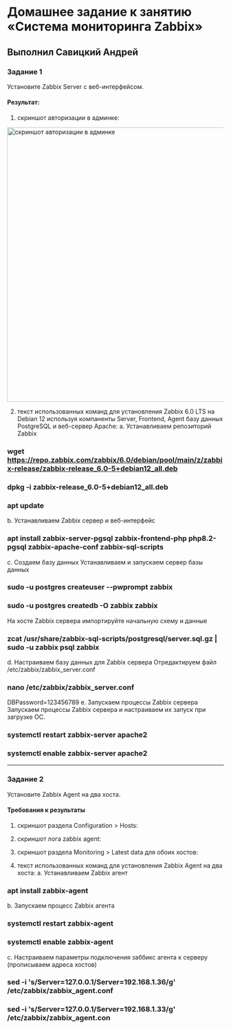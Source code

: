 # Домашнее задание к занятию «Система мониторинга Zabbix»

## Выполнил Савицкий Андрей

### Задание 1 

Установите Zabbix Server с веб-интерфейсом.

#### Результат:

1. скриншот авторизации в админке:
<img width="637" alt="скриншот авторизации в админке" src="https://github.com/FoxySOTKA/---/assets/141597247/f3c2073e-8c18-4833-bde2-cd80b3baa0ae">

2.  текст использованных команд для установления Zabbix 6.0 LTS на Debian 12 используя компаненты
Server, Frontend, Agent базу данных PostgreSQL и веб-сервер Apache:
a. Устанавливаем репозиторий Zabbix
### wget https://repo.zabbix.com/zabbix/6.0/debian/pool/main/z/zabbix-release/zabbix-release_6.0-5+debian12_all.deb
### dpkg -i zabbix-release_6.0-5+debian12_all.deb
### apt update
b. Устанавливаем Zabbix сервер и веб-интерфейс
### apt install zabbix-server-pgsql zabbix-frontend-php php8.2-pgsql zabbix-apache-conf zabbix-sql-scripts 
c. Создаем базу данных 
Устанавливаем и запускаем сервер базы данных
### sudo -u postgres createuser --pwprompt zabbix
### sudo -u postgres createdb -O zabbix zabbix
На хосте Zabbix сервера импортируйте начальную схему и данные
### zcat /usr/share/zabbix-sql-scripts/postgresql/server.sql.gz | sudo -u zabbix psql zabbix
d. Настраиваем базу данных для Zabbix сервера
Отредактируем файл /etc/zabbix/zabbix_server.conf
### nano /etc/zabbix/zabbix_server.conf
DBPassword=123456789
e. Запускаем процессы Zabbix сервера 
Запускаем процессы Zabbix сервера и настраиваем их запуск при загрузке ОС.
### systemctl restart zabbix-server apache2
### systemctl enable zabbix-server apache2

---

### Задание 2 

Установите Zabbix Agent на два хоста.

#### Требования к результаты

1.  скриншот раздела Configuration > Hosts:


2.  скриншот лога zabbix agent:


3.  скриншот раздела Monitoring > Latest data для обоих хостов:


4.  текст использованных команд для установления Zabbix Agent на два хоста:
a. Устанавливаем Zabbix агент
### apt install zabbix-agent
b. Запускаем процесс Zabbix агента
### systemctl restart zabbix-agent
### systemctl enable zabbix-agent
c. Настраиваем параметры подключения заббикс агента к серверу (прописываем адреса хостов)
### sed -i 's/Server=127.0.0.1/Server=192.168.1.36/g' /etc/zabbix/zabbix_agent.conf
### sed -i 's/Server=127.0.0.1/Server=192.168.1.33/g' /etc/zabbix/zabbix_agent.con
